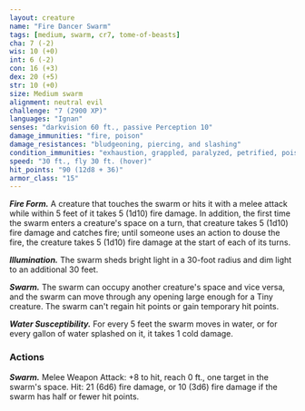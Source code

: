 ```yaml
---
layout: creature
name: "Fire Dancer Swarm"
tags: [medium, swarm, cr7, tome-of-beasts]
cha: 7 (-2)
wis: 10 (+0)
int: 6 (-2)
con: 16 (+3)
dex: 20 (+5)
str: 10 (+0)
size: Medium swarm
alignment: neutral evil
challenge: "7 (2900 XP)"
languages: "Ignan"
senses: "darkvision 60 ft., passive Perception 10"
damage_immunities: "fire, poison"
damage_resistances: "bludgeoning, piercing, and slashing"
condition_immunities: "exhaustion, grappled, paralyzed, petrified, poisoned, prone, restrained, stunned, unconscious"
speed: "30 ft., fly 30 ft. (hover)"
hit_points: "90 (12d8 + 36)"
armor_class: "15"
---
```


***Fire Form.*** A creature that touches the swarm or hits it with a melee attack while within 5 feet of it takes 5 (1d10) fire damage. In addition, the first time the swarm enters a creature's space on a turn, that creature takes 5 (1d10) fire damage and catches fire; until someone uses an action to douse the fire, the creature takes 5 (1d10) fire damage at the start of each of its turns.

***Illumination.*** The swarm sheds bright light in a 30-foot radius and dim light to an additional 30 feet.

***Swarm.*** The swarm can occupy another creature's space and vice versa, and the swarm can move through any opening large enough for a Tiny creature. The swarm can't regain hit points or gain temporary hit points.

***Water Susceptibility.*** For every 5 feet the swarm moves in water, or for every gallon of water splashed on it, it takes 1 cold damage.

### Actions

***Swarm.*** Melee Weapon Attack: +8 to hit, reach 0 ft., one target in the swarm's space. Hit: 21 (6d6) fire damage, or 10 (3d6) fire damage if the swarm has half or fewer hit points.

